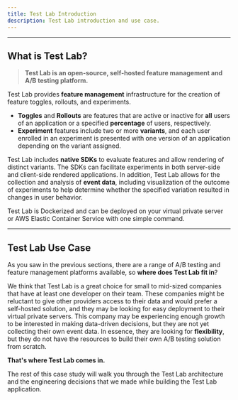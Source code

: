 ```yaml
---
title: Test Lab Introduction
description: Test Lab introduction and use case.
---
```


---

## What is Test Lab?

> **Test Lab is an open-source, self-hosted feature management and A/B testing platform.**

Test Lab provides **feature management** infrastructure for the creation of feature toggles, rollouts, and experiments.

- **Toggles** and **Rollouts** are features that are active or inactive for **all** users of an application or a specified **percentage** of users, respectively.
- **Experiment** features include two or more **variants**, and each user enrolled in an experiment is presented with one version of an application depending on the variant assigned.

Test Lab includes **native SDKs** to evaluate features and allow rendering of distinct variants. The SDKs can facilitate experiments in both server-side and client-side rendered applications. In addition, Test Lab allows for the collection and analysis of **event data**, including visualization of the outcome of experiments to help determine whether the specified variation resulted in changes in user behavior.

Test Lab is Dockerized and can be deployed on your virtual private server or AWS Elastic Container Service with one simple command.

---

## Test Lab Use Case

As you saw in the previous sections, there are a range of A/B testing and feature management platforms available, so **where does Test Lab fit in**?

We think that Test Lab is a great choice for small to mid-sized companies that have at least one developer on their team. These companies might be reluctant to give other providers access to their data and would prefer a self-hosted solution, and they may be looking for easy deployment to their virtual private servers. This company may be experiencing enough growth to be interested in making data-driven decisions, but they are not yet collecting their own event data. In essence, they are looking for **flexibility**, but they do not have the resources to build their own A/B testing solution from scratch.

**That's where Test Lab comes in.**

The rest of this case study will walk you through the Test Lab architecture and the engineering decisions that we made while building the Test Lab application.
